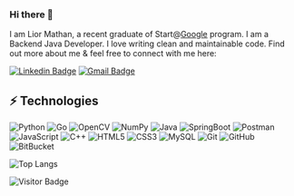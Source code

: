 ### Hi there 👋

I am Lior Mathan, a recent graduate of Start@[Google](https://www.google.com/) program. 
I am a Backend Java Developer.
I love writing clean and maintainable code. Find out more about me & feel free to connect with me here:

[![Linkedin Badge](https://img.shields.io/badge/-LiorMathan-blue?style=flat-square&logo=Linkedin&logoColor=white&link=https://www.linkedin.com/in/lior-mathan-15b881146/)](https://www.linkedin.com/in/lior-mathan-15b881146/)
[![Gmail Badge](https://img.shields.io/badge/-lior.mathan@gmail.com-c14438?style=flat-square&logo=Gmail&logoColor=white&link=mailto:lior.mathan@gmail.com)](mailto:lior.mathan@gmail.com)


## ⚡ Technologies

![Python](https://img.shields.io/badge/-Python-black?style=flat-square&logo=Python)
![Go](https://img.shields.io/badge/-Go-black?style=flat-square&logo=Go)
![OpenCV](https://img.shields.io/badge/-OpenCV-black?style=flat-square&logo=OpenCV)
![NumPy](https://img.shields.io/badge/-NumPy-black?style=flat-square&logo=NumPy)
![Java](https://img.shields.io/badge/-Java-black?style=flat-square&logo=Java)
![SpringBoot](https://img.shields.io/badge/-SpringBoot-black?style=flat-square&logo=SpringBoot)
![Postman](https://img.shields.io/badge/-Postman-black?style=flat-square&logo=Postman)
![JavaScript](https://img.shields.io/badge/-JavaScript-black?style=flat-square&logo=javascript)
![C++](https://img.shields.io/badge/-C++-00599C?style=flat-square&logo=c)
![HTML5](https://img.shields.io/badge/-HTML5-E34F26?style=flat-square&logo=html5&logoColor=white)
![CSS3](https://img.shields.io/badge/-CSS3-1572B6?style=flat-square&logo=css3)
![MySQL](https://img.shields.io/badge/-MySQL-black?style=flat-square&logo=mysql)
![Git](https://img.shields.io/badge/-Git-black?style=flat-square&logo=git)
![GitHub](https://img.shields.io/badge/-GitHub-181717?style=flat-square&logo=github)
![BitBucket](https://img.shields.io/badge/-BitBucket-darkblue?style=flat-square&logo=bitbucket)

![Top Langs](https://github-readme-stats.vercel.app/api/top-langs/?username=LiorMathan94&hide=TeX&layout=compact)

![Visitor Badge](https://visitor-badge.laobi.icu/badge?page_id=LiorMathan94.LiorMathan94)
